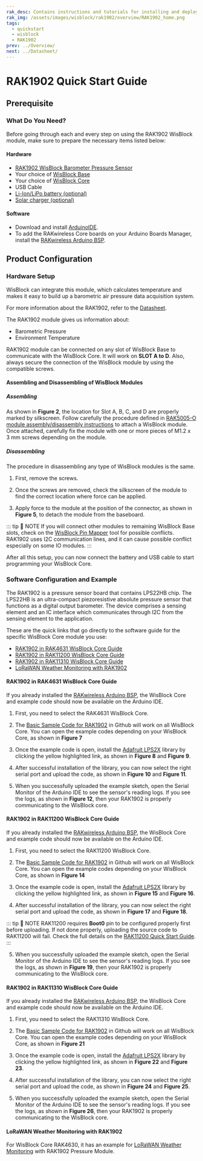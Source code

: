 ```yaml
---
rak_desc: Contains instructions and tutorials for installing and deploying your RAK1902. Instructions are written in a detailed and step-by-step manner for an easier experience in setting up your device. Aside from the hardware configuration, it also contains a software setup that includes detailed example codes that will help you get started.
rak_img: /assets/images/wisblock/rak1902/overview/RAK1902_home.png
tags:
  - quickstart
  - wisblock
  - RAK1902
prev: ../Overview/ 
next: ../Datasheet/ 
---
```


# RAK1902 Quick Start Guide

<!--
## Introduction

This guide introduces the WisBlock Sensor RAK1902 Barometer board and how to program with it.

The information obtained from the barometer pressure will then be printed over the USB debug port of the WisBlock Base board.

-->

## Prerequisite

### What Do You Need?

Before going through each and every step on using the RAK1902 WisBlock module, make sure to prepare the necessary items listed below:

#### Hardware

- [RAK1902 WisBlock Barometer Pressure Sensor](https://store.rakwireless.com/collections/wisblock-sensor/products/rak1902-kps22hb-barometric-pressure-sensor)
- Your choice of [WisBlock Base](https://store.rakwireless.com/collections/wisblock-base) 
- Your choice of [WisBlock Core](https://store.rakwireless.com/collections/wisblock-core)
- USB Cable
- [Li-Ion/LiPo battery (optional)](https://store.rakwireless.com/collections/wisblock-accessory/products/battery-connector-cable)
- [Solar charger (optional)](https://store.rakwireless.com/collections/wisblock-accessory/products/solar-panel-connector-cable)

#### Software

- Download and install [ArduinoIDE](https://www.arduino.cc/en/Main/Software).
- To add the RAKwireless Core boards on your Arduino Boards Manager, install the [RAKwireless Arduino BSP](https://github.com/RAKWireless/RAKwireless-Arduino-BSP-Index).

## Product Configuration

### Hardware Setup

WisBlock can integrate this module, which calculates temperature and makes it easy to build up a barometric air pressure data acquisition system. 

For more information about the RAK1902, refer to the [Datasheet](../Datasheet/).

The RAK1902 module gives us information about:

- Barometric Pressure
- Environment Temperature

RAK1902 module can be connected on any slot of WisBlock Base to communicate with the WisBlock Core. It will work on **SLOT A to D**. Also, always secure the connection of the WisBlock module by using the compatible screws.

<rk-img
  src="/assets/images/wisblock/rak1902/quickstart/rak1902_assembly.png"
  width="70%"
  caption="RAK1902 connection to WisBlock Base"
/>

#### Assembling and Disassembling of WisBlock Modules

##### Assembling

As shown in **Figure 2**, the location for Slot A, B, C, and D are properly marked by silkscreen. Follow carefully the procedure defined in [RAK5005-O module assembly/disassembly instructions](https://docs.rakwireless.com/Knowledge-Hub/Learn/RAK5005-O-Baseboard-Installation-Guide/) to attach a WisBlock module. Once attached, carefully fix the module with one or more pieces of M1.2 x 3&nbsp;mm screws depending on the module.

<rk-img
  src="/assets/images/wisblock/rak1902/quickstart/14.wisblock-sensor-silkscreen.png"
  width="70%"
  caption="RAK1902 connection to WisBlock Base"
/>

##### Disassembling

The procedure in disassembling any type of WisBlock modules is the same. 

1. First, remove the screws.  

<rk-img
  src="/assets/images/wisblock/rak1902/quickstart/16.removing-screws.png"
  width="70%"
  caption="Removing screws from the WisBlock module"
/>

2. Once the screws are removed, check the silkscreen of the module to find the correct location where force can be applied.

<rk-img
  src="/assets/images/wisblock/rak1902/quickstart/17.detaching-silkscreen.png"
  width="70%"
  caption="Detaching silkscreen on the WisBlock module"
/>

3. Apply force to the module at the position of the connector, as shown in **Figure 5**, to detach the module from the baseboard.

<rk-img
  src="/assets/images/wisblock/rak1902/quickstart/18.detaching-module.png"
  width="70%"
  caption="Applying even forces on the proper location of a WisBlock module"
/>

::: tip 📝 NOTE
If you will connect other modules to remaining WisBlock Base slots, check on the [WisBlock Pin Mapper](https://docs.rakwireless.com/Knowledge-Hub/Pin-Mapper/) tool for possible conflicts. RAK1902 uses I2C communication lines, and it can cause possible conflict especially on some IO modules. 
:::


After all this setup, you can now connect the battery and USB cable to start programming your WisBlock Core.

### Software Configuration and Example

The RAK1902 is a pressure sensor board that contains LPS22HB chip. The LPS22HB is an ultra-compact piezoresistive absolute pressure sensor that functions as a digital output barometer. The device comprises a sensing element and an IC interface which communicates through I2C from the sensing element to the application.

These are the quick links that go directly to the software guide for the specific WisBlock Core module you use:

- [RAK1902 in RAK4631 WisBlock Core Guide](/Product-Categories/WisBlock/RAK1902/Quickstart/#rak1902-in-rak4631-wisblock-core-guide)
- [RAK1902 in RAK11200 WisBlock Core Guide](/Product-Categories/WisBlock/RAK1902/Quickstart/#rak1902-in-rak11200-wisblock-core-guide)
- [RAK1902 in RAK11310 WisBlock Core Guide](/Product-Categories/WisBlock/RAK1902/Quickstart/#rak1902-in-rak11310-wisblock-core-guide)
- [LoRaWAN Weather Monitoring with RAK1902](/Product-Categories/WisBlock/RAK1902/Quickstart/#lorawan-weather-monitoring-with-rak1902)

#### RAK1902 in RAK4631 WisBlock Core Guide

If you already installed the [RAKwireless Arduino BSP](https://github.com/RAKWireless/RAKwireless-Arduino-BSP-Index), the WisBlock Core and example code should now be available on the Arduino IDE.

1. First, you need to select the RAK4631 WisBlock Core.

<rk-img
  src="/assets/images/wisblock/rak1902/quickstart/rak4631-board.png"
  width="100%"
  caption="Selecting RAK4631 as WisBlock Core"
/>

2. The [Basic Sample Code for RAK1902](https://github.com/RAKWireless/WisBlock/tree/master/examples/common/sensors/RAK1902_Pressure_LPS22HB) in Github will work on all WisBlock Core. You can open the example codes depending on your WisBlock Core, as shown in **Figure 7**

<rk-img
  src="/assets/images/wisblock/rak1902/quickstart/rak4631-examplecode.png"
  width="100%"
  caption="Opening RAK1902 example code for RAK4631 WisBlock Core"
/>

3. Once the example code is open, install the [Adafruit LPS2X](https://github.com/adafruit/Adafruit_LPS2X) library by clicking the yellow highlighted link, as shown in **Figure 8** and **Figure 9**.

<rk-img
  src="/assets/images/wisblock/rak1902/quickstart/rak1902-lib.png"
  width="100%"
  caption="Accessing the library used for RAK1902 Module"
/>

<rk-img
  src="/assets/images/wisblock/rak1902/quickstart/rak1902-libinstall.png"
  width="70%"
  caption="Installing the compatible library for RAK1902 Module"
/>

4. After successful installation of the library, you can now select the right serial port and upload the code, as shown in **Figure 10** and **Figure 11**.

<rk-img
  src="/assets/images/wisblock/rak1902/quickstart/rak4631-selectport.png"
  width="100%"
  caption="Selecting the correct Serial Port"
/>

<rk-img
  src="/assets/images/wisblock/rak1902/quickstart/upload.png"
  width="100%"
  caption="Uploading the RAK1902 example code"
/>

5. When you successfully uploaded the example sketch, open the Serial Monitor of the Arduino IDE to see the sensor's reading logs. If you see the logs, as shown in **Figure 12**, then your RAK1902 is properly communicating to the WisBlock core.

<rk-img
  src="/assets/images/wisblock/rak1902/quickstart/rak1902-logs.png"
  width="80%"
  caption="RAK1902 pressure and temperature data logs"
/>

#### RAK1902 in RAK11200 WisBlock Core Guide

If you already installed the [RAKwireless Arduino BSP](https://github.com/RAKWireless/RAKwireless-Arduino-BSP-Index), the WisBlock Core and example code should now be available on the Arduino IDE.

1. First, you need to select the RAK11200 WisBlock Core.

<rk-img
  src="/assets/images/wisblock/rak1902/quickstart/rak11200-board.png"
  width="100%"
  caption="Selecting RAK11200 as WisBlock Core"
/>

2. The [Basic Sample Code for RAK1902](https://github.com/RAKWireless/WisBlock/tree/master/examples/common/sensors/RAK1902_Pressure_LPS22HB) in Github will work on all WisBlock Core. You can open the example codes depending on your WisBlock Core, as shown in **Figure 14**

<rk-img
  src="/assets/images/wisblock/rak1902/quickstart/rak11200-examplecode.png"
  width="100%"
  caption="Opening RAK1902 example code for RAK11200 WisBlock Core"
/>

3. Once the example code is open, install the [Adafruit LPS2X](https://github.com/adafruit/Adafruit_LPS2X) library by clicking the yellow highlighted link, as shown in **Figure 15** and **Figure 16**.

<rk-img
  src="/assets/images/wisblock/rak1902/quickstart/rak1902-lib.png"
  width="100%"
  caption="Accessing the library used for RAK1902 Module"
/>

<rk-img
  src="/assets/images/wisblock/rak1902/quickstart/rak1902-libinstall.png"
  width="70%"
  caption="Installing the compatible library for RAK1902 Module"
/>

4. After successful installation of the library, you can now select the right serial port and upload the code, as shown in **Figure 17** and **Figure 18**.

::: tip 📝 NOTE
RAK11200 requires **Boot0** pin to be configured properly first before uploading. If not done properly, uploading the source code to RAK11200 will fail. Check the full details on the [RAK11200 Quick Start Guide](https://docs.rakwireless.com/Product-Categories/WisBlock/RAK11200/Quickstart/#uploading-to-wisblock).
:::

<rk-img
  src="/assets/images/wisblock/rak1902/quickstart/rak11200-selectport.png"
  width="100%"
  caption="Selecting the correct Serial Port"
/>

<rk-img
  src="/assets/images/wisblock/rak1902/quickstart/upload.png"
  width="100%"
  caption="Uploading the RAK1902 example code"
/>

5. When you successfully uploaded the example sketch, open the Serial Monitor of the Arduino IDE to see the sensor's reading logs. If you see the logs, as shown in **Figure 19**, then your RAK1902 is properly communicating to the WisBlock core.

<rk-img
  src="/assets/images/wisblock/rak1902/quickstart/rak1902-logs.png"
  width="80%"
  caption="RAK1902 pressure and temperature data logs"
/>

#### RAK1902 in RAK11310 WisBlock Core Guide

If you already installed the [RAKwireless Arduino BSP](https://github.com/RAKWireless/RAKwireless-Arduino-BSP-Index), the WisBlock Core and example code should now be available on the Arduino IDE.

1. First, you need to select the RAK11310 WisBlock Core.

<rk-img
  src="/assets/images/wisblock/rak1902/quickstart/rak11310-board.png"
  width="100%"
  caption="Selecting RAK11310 as WisBlock Core"
/>

2. The [Basic Sample Code for RAK1902](https://github.com/RAKWireless/WisBlock/tree/master/examples/common/sensors/RAK1902_Pressure_LPS22HB) in Github will work on all WisBlock Core. You can open the example codes depending on your WisBlock Core, as shown in **Figure 21**

<rk-img
  src="/assets/images/wisblock/rak1902/quickstart/rak11310-examplecode.png"
  width="100%"
  caption="Opening RAK1902 example code for RAK11310 WisBlock Core"
/>

3. Once the example code is open, install the [Adafruit LPS2X](https://github.com/adafruit/Adafruit_LPS2X) library by clicking the yellow highlighted link, as shown in **Figure 22** and **Figure 23**.

<rk-img
  src="/assets/images/wisblock/rak1902/quickstart/rak1902-lib.png"
  width="100%"
  caption="Accessing the library used for RAK1902 Module"
/>

<rk-img
  src="/assets/images/wisblock/rak1902/quickstart/rak1902-libinstall.png"
  width="70%"
  caption="Installing the compatible library for RAK1902 Module"
/>

4. After successful installation of the library, you can now select the right serial port and upload the code, as shown in **Figure 24** and **Figure 25**.

<rk-img
  src="/assets/images/wisblock/rak1902/quickstart/rak11310-selectport.png"
  width="100%"
  caption="Selecting the correct Serial Port"
/>

<rk-img
  src="/assets/images/wisblock/rak1902/quickstart/upload.png"
  width="100%"
  caption="Uploading the RAK1902 example code"
/>

5. When you successfully uploaded the example sketch, open the Serial Monitor of the Arduino IDE to see the sensor's reading logs. If you see the logs, as shown in **Figure 26**, then your RAK1902 is properly communicating to the WisBlock core.

<rk-img
  src="/assets/images/wisblock/rak1902/quickstart/rak1902-logs.png"
  width="80%"
  caption="RAK1902 pressure and temperature data logs"
/>


#### LoRaWAN Weather Monitoring with RAK1902

For WisBlock Core RAK4630, it has an example for [LoRaWAN Weather Monitoring](https://github.com/RAKWireless/WisBlock/tree/master/examples/RAK4630/solutions/Weather_Monitoring) with RAK1902 Pressure Module. 
   
<rk-img
  src="/assets/images/wisblock/rak1902/quickstart/lorawan_weather.png"
  width="100%"
  caption="LoRaWAN Weather Monitoring example"
/>

